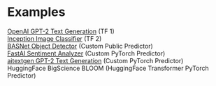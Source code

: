 # Examples

[OpenAI GPT-2 Text Generation](gpt-2/) (TF 1)\
[Inception Image Classifier](tensorflow2-image-classifier.md) (TF 2)\
[BASNet Object Detector](custom-basnet.md) (Custom Public Predictor)\
[FastAI Sentiment Analyzer](custom-sentiment.md) (Custom PyTorch Predictor)\
[aitextgen GPT-2 Text Generation](custom-pytorch-aitextgen.md) (Custom PyTorch Predictor)\
HuggingFace BigScience BLOOM (HuggingFace Transformer PyTorch Predictor)
